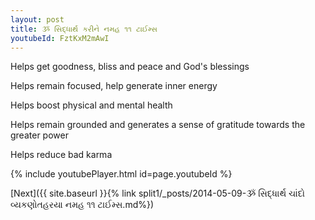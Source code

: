 ```yaml
---
layout: post
title: ૐ સિદ્ધાર્થ કરીને નમહ ૧૧ ટાઈમ્સ
youtubeId: FztKxM2mAwI
---
```

 
 
Helps get goodness, bliss and peace and God's blessings
 
Helps remain focused, help generate inner energy 
 
Helps boost physical and mental health 
 
Helps remain grounded and generates a sense of gratitude towards the greater power 
 
Helps reduce bad karma
 
 
 
 


{% include youtubePlayer.html id=page.youtubeId %}
 
[Next]({{ site.baseurl }}{% link  split1/_posts/2014-05-09-ૐ સિદ્ધાર્થ ચાંદો વ્યકણોતહરયા નમહ ૧૧ ટાઈમ્સ.md%})
 
